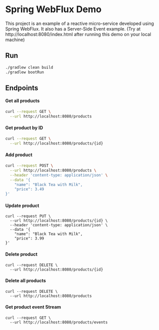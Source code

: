 # Spring WebFlux Demo
This project is an example of a reactive micro-service developed using Spring WebFlux.
It also has a Server-Side Event example. (Try at http://localhost:8080/index.html after running this demo on your local machine)

## Run
```bash
./gradlew clean build
./gradlew bootRun
```


## Endpoints

#### Get all products
```bash
curl --request GET \
  --url http://localhost:8080/products
```

#### Get product by ID
```bash
curl --request GET \
  --url http://localhost:8080/products/{id}
```

#### Add product
```bash
curl --request POST \
  --url http://localhost:8080/products \
  --header 'content-type: application/json' \
  --data '{
	"name": "Black Tea with Milk",
	"price": 3.49
}'
```

#### Update product
```shell
curl --request PUT \
  --url http://localhost:8080/products/{id} \
  --header 'content-type: application/json' \
  --data '{
	"name": "Black Tea with Milk",
	"price": 3.99
}'
```

#### Delete product
```shell
curl --request DELETE \
  --url http://localhost:8080/products/{id}
```

#### Delete all products
```shell
curl --request DELETE \
  --url http://localhost:8080/products
```

#### Get product event Stream
```shell
curl --request GET \
  --url http://localhost:8080/products/events
```